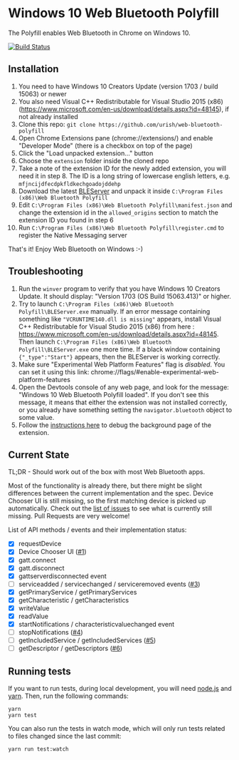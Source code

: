 # Windows 10 Web Bluetooth Polyfill

The Polyfill enables Web Bluetooth in Chrome on Windows 10. 

[![Build Status](https://travis-ci.org/urish/web-bluetooth-polyfill.png?branch=master)](https://travis-ci.org/urish/web-bluetooth-polyfill)

## Installation

1. You need to have Windows 10 Creators Update (version 1703 / build 15063) or newer
2. You also need Visual C++ Redistributable for Visual Studio 2015 (x86) (https://www.microsoft.com/en-us/download/details.aspx?id=48145), if not already installed
3. Clone this repo: `git clone https://github.com/urish/web-bluetooth-polyfill`
4. Open Chrome Extensions pane (chrome://extensions/) and enable "Developer Mode" (there is a checkbox on top of the page)
5. Click the "Load unpacked extension..." button
6. Choose the `extension` folder inside the cloned repo
7. Take a note of the extension ID for the newly added extension, you will need it in step 8. The ID is a long string of lowercase english letters, e.g. `mfjncijdfecdpkfldkechgoadojddehp`
8. Download the latest [BLEServer](https://github.com/urish/web-bluetooth-polyfill/releases/) and unpack it inside `C:\Program Files (x86)\Web Bluetooth Polyfill`
9. Edit `C:\Program Files (x86)\Web Bluetooth Polyfill\manifest.json` and change the extension id in the `allowed_origins` section to match the extension ID you found in step 6
10. Run `C:\Program Files (x86)\Web Bluetooth Polyfill\register.cmd` to register the Native Messaging server

That's it! Enjoy Web Bluetooth on Windows :-)

## Troubleshooting

1. Run the `winver` program to verify that you have Windows 10 Creators Update. It should display: "Version 1703 (OS Build 15063.413)" or higher.
2. Try to launch `C:\Program Files (x86)\Web Bluetooth Polyfill\BLEServer.exe` manually. If an error message containing something like `"VCRUNTIME140.dll is missing"` appears, install Visual C++ Redistributable for Visual Studio 2015 (x86) from here : https://www.microsoft.com/en-us/download/details.aspx?id=48145. Then launch `C:\Program Files (x86)\Web Bluetooth Polyfill\BLEServer.exe` one more time. If a black window containing `{"_type":"Start"}` appears, then the BLEServer is working correctly.
3. Make sure "Experimental Web Platform Features" flag is *disabled*. You can set it using this link: chrome://flags/#enable-experimental-web-platform-features
4. Open the Devtools console of any web page, and look for the message: "Windows 10 Web Bluetooth Polyfill loaded". If you don't see this message, it means that either the extension was not installed correctly, or you already have something setting the `navigator.bluetooth` object to some value.
5. Follow the [instructions here](https://github.com/urish/web-bluetooth-polyfill/issues/21#issuecomment-308990559) to debug the background page of the extension.

## Current State

TL;DR - Should work out of the box with most Web Bluetooth apps.

Most of the functionality is already there, but there might be slight differences between the current implementation and the spec. Device Chooser UI is still missing, so the first matching device is picked up automatically. Check out the [list of issues](https://github.com/urish/web-bluetooth-polyfill/issues) to see what is currently still missing. Pull Requests are very welcome!

List of API methods / events and their implementation status:

- [X] requestDevice
- [X] Device Chooser UI ([#1](https://github.com/urish/web-bluetooth-polyfill/issues/1)) 
- [X] gatt.connect
- [X] gatt.disconnect
- [X] gattserverdisconnected event
- [ ] serviceadded / servicechanged / serviceremoved events ([#3](https://github.com/urish/web-bluetooth-polyfill/issues/3))
- [X] getPrimaryService / getPrimaryServices
- [X] getCharacteristic / getCharacteristics
- [X] writeValue
- [X] readValue
- [X] startNotifications / characteristicvaluechanged event
- [ ] stopNotifications ([#4](https://github.com/urish/web-bluetooth-polyfill/issues/4))
- [ ] getIncludedService / getIncludedServices ([#5](https://github.com/urish/web-bluetooth-polyfill/issues/5))
- [ ] getDescriptor / getDescriptors ([#6](https://github.com/urish/web-bluetooth-polyfill/issues/6))

## Running tests

If you want to run tests, during local development, you will need [node.js](https://nodejs.org/en/) and [yarn](https://yarnpkg.com/en/). Then, run the following commands:

    yarn
    yarn test
    
You can also run the tests in watch mode, which will only run tests related to files changed since the last commit:

    yarn run test:watch


